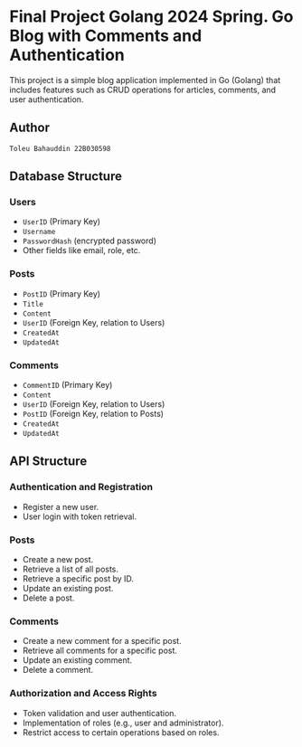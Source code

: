 # Final Project Golang 2024 Spring. Go Blog with Comments and Authentication

This project is a simple blog application implemented in Go (Golang) that includes features such as CRUD operations for articles, comments, and user authentication.

## Author

`Toleu Bahauddin 22B030598`

## Database Structure

### Users

- `UserID` (Primary Key)
- `Username`
- `PasswordHash` (encrypted password)
- Other fields like email, role, etc.

### Posts

- `PostID` (Primary Key)
- `Title`
- `Content`
- `UserID` (Foreign Key, relation to Users)
- `CreatedAt`
- `UpdatedAt`

### Comments

- `CommentID` (Primary Key)
- `Content`
- `UserID` (Foreign Key, relation to Users)
- `PostID` (Foreign Key, relation to Posts)
- `CreatedAt`
- `UpdatedAt`

## API Structure

### Authentication and Registration

- Register a new user.
- User login with token retrieval.

### Posts

- Create a new post.
- Retrieve a list of all posts.
- Retrieve a specific post by ID.
- Update an existing post.
- Delete a post.

### Comments

- Create a new comment for a specific post.
- Retrieve all comments for a specific post.
- Update an existing comment.
- Delete a comment.

### Authorization and Access Rights

- Token validation and user authentication.
- Implementation of roles (e.g., user and administrator).
- Restrict access to certain operations based on roles.
